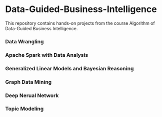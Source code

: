 # Data-Guided-Business-Intelligence
This repository contains hands-on projects from the course Algorithm of Data-Guided Business Intelligence.

### Data Wrangling

### Apache Spark with Data Analysis

### Generalized Linear Models and Bayesian Reasoning

### Graph Data Mining

### Deep Nerual Network

### Topic Modeling